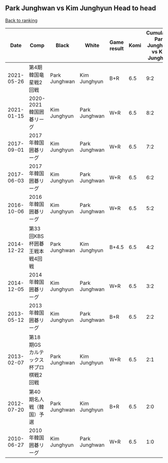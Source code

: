 ## Park Junghwan vs Kim Junghyun Head to head

[Back to ranking](../../index.md)




| **Date** | **Comp** | **Black** | **White** | **Game result** | **Komi** | **Cumulative Park Junghwan vs Kim Junghyun** | **Park Junghwan streak** | **Kim Junghyun streak** | 
| --- | --- | --- | --- | --- | --- | --- | --- | --- |
| 2021-05-26 | 第4期韓国竜星戦2回戦 | Park Junghwan | Kim Junghyun | B+R | 6.5 | 9:2 | 7 | 0 | 
| 2021-01-15 | 2020-2021韓国囲碁リーグ | Kim Junghyun | Park Junghwan | W+R | 6.5 | 8:2 | 6 | 0 | 
| 2017-09-01 | 2017年韓国囲碁リーグ | Kim Junghyun | Park Junghwan | W+R | 6.5 | 7:2 | 5 | 0 | 
| 2017-06-03 | 2017年韓国囲碁リーグ | Kim Junghyun | Park Junghwan | W+R | 6.5 | 6:2 | 4 | 0 | 
| 2016-10-06 | 2016年韓国囲碁リーグ | Kim Junghyun | Park Junghwan | W+R | 6.5 | 5:2 | 3 | 0 | 
| 2014-12-22 | 第33回KBS杯囲碁王戦本戦4回戦 | Park Junghwan | Kim Junghyun | B+4.5 | 6.5 | 4:2 | 2 | 0 | 
| 2014-12-05 | 2014年韓国囲碁リーグ | Kim Junghyun | Park Junghwan | W+R | 6.5 | 3:2 | 1 | 0 | 
| 2013-05-12 | 2013年韓国囲碁リーグ | Kim Junghyun | Park Junghwan | B+R | 6.5 | 2:2 | 0 | 2 | 
| 2013-02-07 | 第18期GSカルテックス杯プロ棋戦2回戦 | Park Junghwan | Kim Junghyun | W+R | 6.5 | 2:1 | 0 | 1 | 
| 2012-07-20 | 第40期名人戦（韓国）予選 | Park Junghwan | Kim Junghyun | B+R | 6.5 | 2:0 | 2 | 0 | 
| 2010-06-27 | 2010年韓国囲碁リーグ | Kim Junghyun | Park Junghwan | W+R | 6.5 | 1:0 | 1 | 0 |




